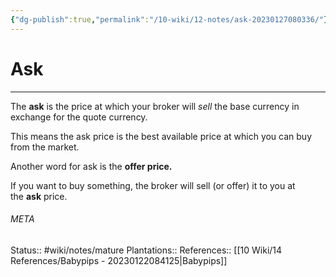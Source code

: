```yaml
---
{"dg-publish":true,"permalink":"/10-wiki/12-notes/ask-20230127080336/"}
---
```


# Ask
---
The **ask** is the price at which your broker will _sell_ the base currency in exchange for the quote currency.

This means the ask price is the best available price at which you can buy from the market.

Another word for ask is the **offer price.**

If you want to buy something, the broker will sell (or offer) it to you at the **ask** price.



###### META
Status:: #wiki/notes/mature 
Plantations:: 
References:: [[10 Wiki/14 References/Babypips - 20230122084125\|Babypips]]
